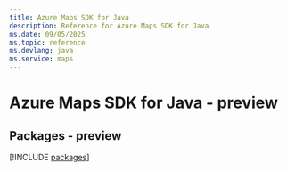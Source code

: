 ```yaml
---
title: Azure Maps SDK for Java
description: Reference for Azure Maps SDK for Java
ms.date: 09/05/2025
ms.topic: reference
ms.devlang: java
ms.service: maps
---
```

# Azure Maps SDK for Java - preview
## Packages - preview
[!INCLUDE [packages](maps-index.md)]